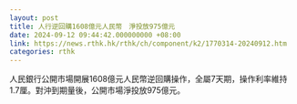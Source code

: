 ```yaml
---
layout: post
title: 人行逆回購1608億元人民幣　淨投放975億元
date: 2024-09-12 09:44:42.000000000 +08:00
link: https://news.rthk.hk/rthk/ch/component/k2/1770314-20240912.htm
categories: rthk
---
```


人民銀行公開市場開展1608億元人民幣逆回購操作，全屬7天期，操作利率維持1.7厘。對沖到期量後，公開市場淨投放975億元。
